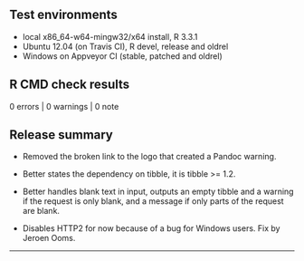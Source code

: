## Test environments
* local x86_64-w64-mingw32/x64 install, R 3.3.1
* Ubuntu 12.04 (on Travis CI), R devel, release and oldrel
* Windows on Appveyor CI (stable, patched and oldrel)

## R CMD check results

0 errors | 0 warnings | 0 note

## Release summary

* Removed the broken link to the logo that created a Pandoc warning.

* Better states the dependency on tibble, it is tibble >= 1.2.

* Better handles blank text in input, outputs an empty tibble and a warning if the request is only blank, and a message if only parts of the request are blank.

* Disables HTTP2 for now because of a bug for Windows users. Fix by Jeroen Ooms.


---
